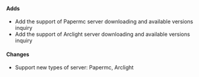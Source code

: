 
#### Adds

- Add the support of Papermc server downloading and available versions inquiry
- Add the support of Arclight server downloading and available versions inquiry

#### Changes

- Support new types of server: Papermc, Arclight
